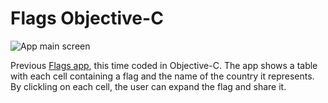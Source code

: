 # Flags Objective-C

![App main screen](https://i.imgur.com/TysW3JY.png)

Previous [Flags app](https://github.com/heldersrvio/flags), this time coded in Objective-C. The app shows a table with each cell containing a flag and the name of the country it represents. By clickling on each cell, the user can expand the flag and share it.
